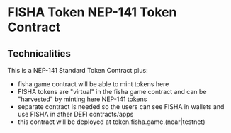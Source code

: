 # FISHA Token NEP-141 Token Contract

## Technicalities

This is a NEP-141 Standard Token Contract plus:

* fisha game contract will be able to mint tokens here
* FISHA tokens are "virtual" in the fisha game contract and can be "harvested" by minting here NEP-141 tokens
* separate contract is needed so the users can see FISHA in wallets and use FISHA in ather DEFI contracts/apps
* this contract will be deployed at token.fisha.game.(near|testnet)
